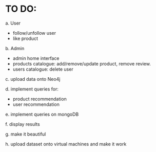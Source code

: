 # TO DO:

a. User
- follow/unfollow user
- like product

b. Admin
- admin home interface
- products catalogue: add/remove/update product, remove review.
- users catalogue: delete user

c. upload data onto Neo4j

d. implement queries for:
- product recommendation
- user recommendation
  
e. implement queries on mongoDB

f. display results

g. make it beautiful

h. upload dataset onto virtual machines and make it work
